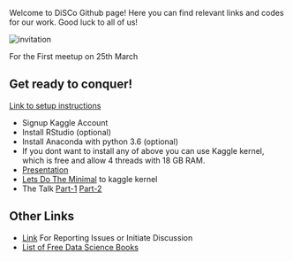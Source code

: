 Welcome to DiSCo Github page!
Here you can find relevant links and codes for our work.
Good luck to all of us!

![invitation](https://scontent.ftlv2-1.fna.fbcdn.net/v/t31.0-8/28947888_10215734866662619_7009771567892501172_o.jpg?oh=ad7389e03daa127d47ab153a8a820817&oe=5B329E55)

For the First meetup on 25th March

## Get ready to conquer! 

[Link to setup instructions](https://github.com/DiSCoBGU/DiSCo-init/blob/master/setup.md#you-can-use-language-of-your-preference)
* Signup Kaggle Account
* Install RStudio (optional) 
* Install Anaconda with python 3.6 (optional)
* If you dont want to install any of above you can use Kaggle kernel, which is free and allow 4 threads with 18 GB RAM.
* [Presentation](https://github.com/DiSCoBGU/DiSCo-init/blob/master/DiSCo-25thMarch-Presentation.pdf)
* [Lets Do The Minimal](https://www.kaggle.com/mineshjethva/let-s-do-the-minimal) to kaggle kernel
* The Talk [Part-1]() [Part-2](https://photos.app.goo.gl/an4UoYXfn03TlbOO2) 

## Other Links
* [Link](https://github.com/DiSCoBGU/Practice-and-Discuss/blob/master/README.md#practice-and-discuss) For Reporting Issues or Initiate Discussion
* [List of Free Data Science Books](https://github.com/DiSCoBGU/DiSCo-init/blob/master/free-data-science-books.md#free-data-science-books)
